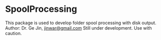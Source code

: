 # SpoolProcessing
This package is used to develop folder spool processing with disk output.
Author: Dr. Ge Jin, jinwar@gmail.com
Still under development. Use with caution.
